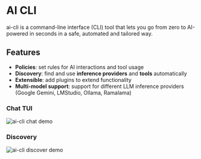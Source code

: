 # AI CLI

ai-cli is a command-line interface (CLI) tool that lets you go from zero to AI-powered in seconds in a safe, automated and tailored way.

## Features

- **Policies**: set rules for AI interactions and tool usage
- **Discovery**: find and use **inference providers** and **tools** automatically
- **Extensible**: add plugins to extend functionality
- **Multi-model support**: support for different LLM inference providers (Google Gemini, LMStudio, Ollama, Ramalama) 

### Chat TUI

<img alt="ai-cli chat demo" src="docs/demo.chat.gif" />

### Discovery

<img alt="ai-cli discover demo" src="docs/demo.discover.gif" />
